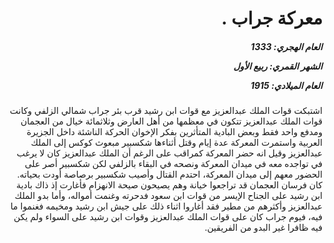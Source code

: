 <h1 dir="rtl">معركة جراب .</h1>

<h5 dir="rtl">العام الهجري:  1333

الشهر القمري: ربيع الأول

العام الميلادي: 1915</h5>

<p dir="rtl">اشتبكت قوات الملك عبدالعزيز مع قوات ابن رشيد قرب بئر جراب شمالي الزلفي وكانت قوات الملك عبدالعزيز تتكون في معظمها من أهل العارض وثلاثمائة خيال من العجمان ومدفع واحد فقط وبعض البادية المتأثرين بفكر الإخوان الحركة الناشئة داخل الجزيرة العربية  واستمرت المعركة عدة إيام وقتل أثناءها شكسبير مبعوث كوكس إلى الملك عبدالعزيز وقيل انه حضر المعركة كمراقب على الرغم أن الملك عبدالعزيز كان لا يرغب في تواجده معه في ميدان المعركة ونصحه في البقاء بالزلفي لكن شكسبير أصر على الحضور معهم إلى ميدان المعركة، احتدم القتال وأصيب شكسبير برصاصة أودت بحياته. كان فرسان العجمان قد تراجعوا خيانة وهم يصيحون صيحة الانهزام فأغارت إذ ذاك بادية ابن رشيد على الجناح الإيسر من قوات ابن سعود فدحرته وغنمت أمواله، وأما بدو الملك عبدالعزيز وأكثرهم من مطير فقد أغاروا اثناء ذلك على جيش ابن رشيد ومخيمه فغنموا ما فيه، فيوم جراب كان على قوات الملك عبدالعزيز وقوات ابن رشيد على السواء ولم يكن فيه ظافرا غير البدو من الفريقين.</p></br>
